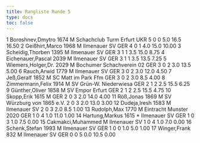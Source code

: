 ```yaml
---
title: Rangliste Runde 5
type: docs
toc: false
---
```


<rangliste>
1	Boroshnev,Dmytro		1674	M	Schachclub Turm Erfurt	UKR	5	0	0	5.0	16.5	16.50
2	Geißhirt,Marco		1968	M	Ilmenauer SV	GER	4	0	1	4.0	15.0	10.00
3	Scheidig,Thorben		1395	M	Ilmenauer SV	GER	3	1	1	3.5	15.0	8.75
4	Eichenauer,Pascal		2039	M	Ilmenauer SV	GER	3	1	1	3.5	13.5	7.25
5	Wiemers,Holger,Dr.		2029	M	Bochumer Schachverein 02	GER	3	0	2	3.0	13.5	5.00
6	Rauch,Arwid		1779	M	Ilmenauer SV	GER	3	0	2	3.0	12.0	4.50
7	Jeß,Geralf		1852	M	SC Matt im Park Ffm	GER	3	0	2	3.0	8.5	4.00
8	Zimmermann,Felix		1914	M	SV Grün-W. Niederwiesa	GER	2	1	2	2.5	15.5	6.25
9	Günther,Oliver		1858	M	SV Empor Erfurt	GER	2	1	2	2.5	15.5	4.75
10	Skopp,Erik		1615	M		GER	2	0	3	2.0	14.0	4.00
11	Röß,Jonas		1869	M	SV Würzburg von 1865 e.V.		2	0	3	2.0	13.0	3.00
12	Dudeja,Iresh		1583	M	Ilmenauer SV		2	0	3	2.0	8.5	1.00
13	Rudolph,Max		1770	M	Eintracht Munster 2020	GER	1	0	4	1.0	11.0	1.00
14	Hartung,Markus		1615	*	Ilmenauer SV	GER	1	0	3	1.0	7.5	0.00
15	Cakmakci,Muhammed			M	Ilmenauer SV		1	0	4	1.0	7.0	0.00
16	Schenk,Stefan		1993	M	Ilmenauer SV	GER	1	0	0	1.0	5.0	1.00
17	Winger,Frank		832	M	Ilmenauer SV	GER	0	0	5	0.0	10.5	0.00
</rangliste>